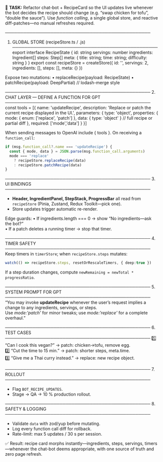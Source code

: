 🔧 **TASK:** Refactor chat-bot + RecipeCard so the UI updates live whenever the bot decides the recipe should change (e.g. “swap chicken for tofu”, “double the sauce”).  Use *function calling*, a single global store, and reactive diff-patches—no manual refreshes required.

────────────────────────────────────────────────
1. GLOBAL STORE (recipeStore.ts / .js)
────────────────────────────────────────────────
export interface RecipeState {
  id: string
  servings: number
  ingredients: Ingredient[]
  steps: Step[]
  meta: { title: string; time: string; difficulty: string }
}
export const recipeStore = createStore<RecipeState>({
  id: '',
  servings: 2,
  ingredients: [],
  steps: [],
  meta: {}
})

Expose two mutations:
  • replaceRecipe(payload: RecipeState)
  • patchRecipe(payload: DeepPartial<RecipeState>)   // lodash-merge style

────────────────────────────────────────────────
2. CHAT LAYER — DEFINE A FUNCTION FOR GPT
────────────────────────────────────────────────
const tools = [{
  name: 'updateRecipe',
  description: 'Replace or patch the current recipe displayed in the UI.',
  parameters: {
    type: 'object',
    properties: {
      mode: { enum: ['replace', 'patch'] },
      data: { type: 'object' }   // full recipe or partial diff
    },
    required: ['mode','data']
  }
}]

When sending messages to OpenAI include { tools }.
On receiving a `function_call`:

```ts
if (msg.function_call?.name === 'updateRecipe') {
  const { mode, data } = JSON.parse(msg.function_call.arguments)
  mode === 'replace'
    ? recipeStore.replaceRecipe(data)
    : recipeStore.patchRecipe(data)
}
```

────────────────────────────────────────────────
3. UI BINDINGS
────────────────────────────────────────────────
- **Header, IngredientPanel, StepStack, ProgressBar** all read from `recipeStore` (Pinia, Zustand, Redux Toolkit—pick one).  
- Store updates trigger automatic re-render.

Edge guards:
  • If ingredients.length === 0 → show “No ingredients—ask the bot?”  
  • If a patch deletes a running timer → stop that timer.

────────────────────────────────────────────────
4. TIMER SAFETY
────────────────────────────────────────────────
Keep timers in `timerStore`; when `recipeStore.steps` mutates:

```ts
watch(() => recipeStore.steps, resetOrRescaleTimers, { deep:true })
```
If a step duration changes, compute `newRemaining = newTotal * progressRatio`.

────────────────────────────────────────────────
5. SYSTEM PROMPT FOR GPT
────────────────────────────────────────────────
“You may invoke **updateRecipe** whenever the user’s request implies a change to any ingredients, servings, or steps.  
Use *mode:'patch'* for minor tweaks; use *mode:'replace'* for a complete overhaul.”

────────────────────────────────────────────────
6. TEST CASES
────────────────────────────────────────────────
1️⃣ “Can I cook this vegan?”  → patch: chicken→tofu, remove egg.  
2️⃣ “Cut the time to 15 min.” → patch: shorter steps, meta.time.  
3️⃣ “Give me a Thai curry instead.” → replace: new recipe object.

────────────────────────────────────────────────
7. ROLLOUT
────────────────────────────────────────────────
- Flag `BOT_RECIPE_UPDATES`.  
- Stage → QA → 10 % production rollout.

────────────────────────────────────────────────
8. SAFETY & LOGGING
────────────────────────────────────────────────
- Validate `data` with zod/yup before mutating.  
- Log every function call diff for rollback.  
- Rate-limit: max 5 updates / 30 s per session.

✅ Result: recipe card morphs instantly—ingredients, steps, servings, timers—whenever the chat-bot deems appropriate, with one source of truth and zero page refresh.
